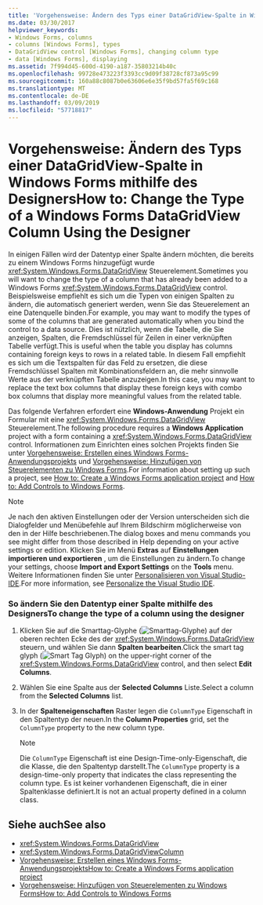 ```yaml
---
title: 'Vorgehensweise: Ändern des Typs einer DataGridView-Spalte in Windows Forms mithilfe des Designers'
ms.date: 03/30/2017
helpviewer_keywords:
- Windows Forms, columns
- columns [Windows Forms], types
- DataGridView control [Windows Forms], changing column type
- data [Windows Forms], displaying
ms.assetid: 7f994d45-600d-4190-a187-35803214b40c
ms.openlocfilehash: 99728e473223f3393cc9d09f38728cf873a95c99
ms.sourcegitcommit: 160a88c8087b0e63606e6e35f9bd57fa5f69c168
ms.translationtype: MT
ms.contentlocale: de-DE
ms.lasthandoff: 03/09/2019
ms.locfileid: "57718817"
---
```

# <a name="how-to-change-the-type-of-a-windows-forms-datagridview-column-using-the-designer"></a><span data-ttu-id="52144-102">Vorgehensweise: Ändern des Typs einer DataGridView-Spalte in Windows Forms mithilfe des Designers</span><span class="sxs-lookup"><span data-stu-id="52144-102">How to: Change the Type of a Windows Forms DataGridView Column Using the Designer</span></span>
<span data-ttu-id="52144-103">In einigen Fällen wird der Datentyp einer Spalte ändern möchten, die bereits zu einem Windows Forms hinzugefügt wurde <xref:System.Windows.Forms.DataGridView> Steuerelement.</span><span class="sxs-lookup"><span data-stu-id="52144-103">Sometimes you will want to change the type of a column that has already been added to a Windows Forms <xref:System.Windows.Forms.DataGridView> control.</span></span> <span data-ttu-id="52144-104">Beispielsweise empfiehlt es sich um die Typen von einigen Spalten zu ändern, die automatisch generiert werden, wenn Sie das Steuerelement an eine Datenquelle binden.</span><span class="sxs-lookup"><span data-stu-id="52144-104">For example, you may want to modify the types of some of the columns that are generated automatically when you bind the control to a data source.</span></span> <span data-ttu-id="52144-105">Dies ist nützlich, wenn die Tabelle, die Sie anzeigen, Spalten, die Fremdschlüssel für Zeilen in einer verknüpften Tabelle verfügt.</span><span class="sxs-lookup"><span data-stu-id="52144-105">This is useful when the table you display has columns containing foreign keys to rows in a related table.</span></span> <span data-ttu-id="52144-106">In diesem Fall empfiehlt es sich um die Textspalten für das Feld zu ersetzen, die diese Fremdschlüssel Spalten mit Kombinationsfeldern an, die mehr sinnvolle Werte aus der verknüpften Tabelle anzuzeigen.</span><span class="sxs-lookup"><span data-stu-id="52144-106">In this case, you may want to replace the text box columns that display these foreign keys with combo box columns that display more meaningful values from the related table.</span></span>  
  
 <span data-ttu-id="52144-107">Das folgende Verfahren erfordert eine **Windows-Anwendung** Projekt ein Formular mit eine <xref:System.Windows.Forms.DataGridView> Steuerelement.</span><span class="sxs-lookup"><span data-stu-id="52144-107">The following procedure requires a **Windows Application** project with a form containing a <xref:System.Windows.Forms.DataGridView> control.</span></span> <span data-ttu-id="52144-108">Informationen zum Einrichten eines solchen Projekts finden Sie unter [Vorgehensweise: Erstellen eines Windows Forms-Anwendungsprojekts](/visualstudio/ide/step-1-create-a-windows-forms-application-project) und [Vorgehensweise: Hinzufügen von Steuerelementen zu Windows Forms](how-to-add-controls-to-windows-forms.md).</span><span class="sxs-lookup"><span data-stu-id="52144-108">For information about setting up such a project, see [How to: Create a Windows Forms application project](/visualstudio/ide/step-1-create-a-windows-forms-application-project) and [How to: Add Controls to Windows Forms](how-to-add-controls-to-windows-forms.md).</span></span>  
  
> [!NOTE]
>  <span data-ttu-id="52144-109">Je nach den aktiven Einstellungen oder der Version unterscheiden sich die Dialogfelder und Menübefehle auf Ihrem Bildschirm möglicherweise von den in der Hilfe beschriebenen.</span><span class="sxs-lookup"><span data-stu-id="52144-109">The dialog boxes and menu commands you see might differ from those described in Help depending on your active settings or edition.</span></span> <span data-ttu-id="52144-110">Klicken Sie im Menü **Extras** auf **Einstellungen importieren und exportieren** , um die Einstellungen zu ändern.</span><span class="sxs-lookup"><span data-stu-id="52144-110">To change your settings, choose **Import and Export Settings** on the **Tools** menu.</span></span> <span data-ttu-id="52144-111">Weitere Informationen finden Sie unter [Personalisieren von Visual Studio-IDE](/visualstudio/ide/personalizing-the-visual-studio-ide).</span><span class="sxs-lookup"><span data-stu-id="52144-111">For more information, see [Personalize the Visual Studio IDE](/visualstudio/ide/personalizing-the-visual-studio-ide).</span></span>  
  
### <a name="to-change-the-type-of-a-column-using-the-designer"></a><span data-ttu-id="52144-112">So ändern Sie den Datentyp einer Spalte mithilfe des Designers</span><span class="sxs-lookup"><span data-stu-id="52144-112">To change the type of a column using the designer</span></span>  
  
1.  <span data-ttu-id="52144-113">Klicken Sie auf die Smarttag-Glyphe (![Smarttag-Glyphe](./media/vs-winformsmttagglyph.gif "VS_WinFormSmtTagGlyph")) auf der oberen rechten Ecke des der <xref:System.Windows.Forms.DataGridView> steuern, und wählen Sie dann **Spalten bearbeiten**.</span><span class="sxs-lookup"><span data-stu-id="52144-113">Click the smart tag glyph (![Smart Tag Glyph](./media/vs-winformsmttagglyph.gif "VS_WinFormSmtTagGlyph")) on the upper-right corner of the <xref:System.Windows.Forms.DataGridView> control, and then select **Edit Columns**.</span></span>  
  
2.  <span data-ttu-id="52144-114">Wählen Sie eine Spalte aus der **Selected Columns** Liste.</span><span class="sxs-lookup"><span data-stu-id="52144-114">Select a column from the **Selected Columns** list.</span></span>  
  
3.  <span data-ttu-id="52144-115">In der **Spalteneigenschaften** Raster legen die `ColumnType` Eigenschaft in den Spaltentyp der neuen.</span><span class="sxs-lookup"><span data-stu-id="52144-115">In the **Column Properties** grid, set the `ColumnType` property to the new column type.</span></span>  
  
    > [!NOTE]
    >  <span data-ttu-id="52144-116">Die `ColumnType` Eigenschaft ist eine Design-Time-only-Eigenschaft, die die Klasse, die den Spaltentyp darstellt.</span><span class="sxs-lookup"><span data-stu-id="52144-116">The `ColumnType` property is a design-time-only property that indicates the class representing the column type.</span></span> <span data-ttu-id="52144-117">Es ist keiner vorhandenen Eigenschaft, die in einer Spaltenklasse definiert.</span><span class="sxs-lookup"><span data-stu-id="52144-117">It is not an actual property defined in a column class.</span></span>  
  
## <a name="see-also"></a><span data-ttu-id="52144-118">Siehe auch</span><span class="sxs-lookup"><span data-stu-id="52144-118">See also</span></span>
- <xref:System.Windows.Forms.DataGridView>
- <xref:System.Windows.Forms.DataGridViewColumn>
- [<span data-ttu-id="52144-119">Vorgehensweise: Erstellen eines Windows Forms-Anwendungsprojekts</span><span class="sxs-lookup"><span data-stu-id="52144-119">How to: Create a Windows Forms application project</span></span>](/visualstudio/ide/step-1-create-a-windows-forms-application-project)
- [<span data-ttu-id="52144-120">Vorgehensweise: Hinzufügen von Steuerelementen zu Windows Forms</span><span class="sxs-lookup"><span data-stu-id="52144-120">How to: Add Controls to Windows Forms</span></span>](how-to-add-controls-to-windows-forms.md)
